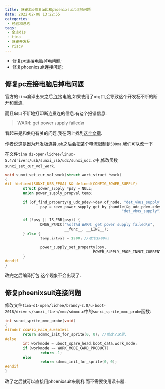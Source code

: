 ```yaml
---
title: 麻雀d1s修复adb和phoenixsuit连接问题
date: 2022-02-08 13:22:55
categories:
 - 经验和总结
tags:
 - 全志d1s
 - tina
 - 麻雀开发板
 - riscv
---
```


* 修复pc连接电脑掉电问题;
* 修复phoenixsuit连接问题;

<!-- more -->

## 修复pc连接电脑后掉电问题

官方的`tina`编译出来之后,连接电脑,如果使用了`otg`口,会导致这个开发板不断的断开和重连.

而且串口不断地打印断连重连的信息.有这个报错信息:

> WARN: get power supply failed\n

看起来是和供电有关的问题,我在网上找到[这个文章](https://blog.csdn.net/qq_45362097/article/details/120710425).

作者说这是因为开发板连接`usb`之后会把某个电流限制到`500ma`.我们可以改一下

在文件`tina-d1-open/lichee/linux-5.4/drivers/usb/sunxi_usb/udc/sunxi_udc.c`中,修改函数`sunxi_set_cur_vol_work`.

```c
void sunxi_set_cur_vol_work(struct work_struct *work)
{
#if !defined(SUNXI_USB_FPGA) && defined(CONFIG_POWER_SUPPLY)
        struct power_supply *psy = NULL;
        union power_supply_propval temp;

        if (of_find_property(g_udc_pdev->dev.of_node, "det_vbus_supply", NULL))
                psy = devm_power_supply_get_by_phandle(&g_udc_pdev->dev,
                                                     "det_vbus_supply");

        if (!psy || IS_ERR(psy)) {
                DMSG_PANIC("%s()%d WARN: get power supply failed\n",
                           __func__, __LINE__);
        } else {
                temp.intval = 2500; //改为2500ma

                power_supply_set_property(psy,
                                        POWER_SUPPLY_PROP_INPUT_CURRENT_LIMIT, &temp);
        }
#endif
}
```

改完之后编译打包,这个现象不会出现了.

## 修复phoenixsuit连接问题

修改文件`tina-d1-open/lichee/brandy-2.0/u-boot-2018/drivers/sunxi_flash/mmc/sdmmc.c`中的`sunxi_sprite_mmc_probe`函数:

```c
int sunxi_sprite_mmc_probe(void)
{
#ifndef CONFIG_MACH_SUN50IW11
        return sdmmc_init_for_sprite(0, 0); //修改了这里.
#else
        int workmode = uboot_spare_head.boot_data.work_mode;
        if (workmode == WORK_MODE_CARD_PRODUCT)
                return -1;
        else
                return sdmmc_init_for_sprite(0, 0);
#endif
}
```

改了之后就可以直接用phoenixsuit来刷机.而不需要使用读卡器.